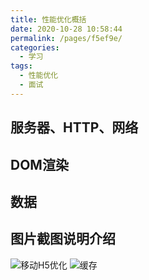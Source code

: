 ```yaml
---
title: 性能优化概括
date: 2020-10-28 10:58:44
permalink: /pages/f5ef9e/
categories: 
  - 学习
tags: 
  - 性能优化
  - 面试
---
```


## 服务器、HTTP、网络

## DOM渲染

## 数据

## 图片截图说明介绍

![移动H5优化](https://user-gold-cdn.xitu.io/2017/10/14/041436b6f1575010917b7bb6530cf507?imageView2/0/w/1280/h/960/format/webp/ignore-error/1)
![缓存](https://user-gold-cdn.xitu.io/2019/3/22/169a12255df4532a?imageView2/0/w/1280/h/960/format/webp/ignore-error/1)

